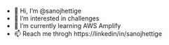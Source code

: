 - 👋 Hi, I’m @sanojhettige
- 👀 I’m interested in challenges
- 🌱 I’m currently learning AWS Amplify
- 📫 Reach me throgh https://linkedin/in/sanojhettige

<!---
sanojhettige/sanojhettige is a ✨ special ✨ repository because its `README.md` (this file) appears on your GitHub profile.
You can click the Preview link to take a look at your changes.
--->
